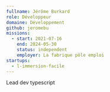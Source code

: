 ```yaml
---
fullname: Jérôme Burkard
role: Développeur
domaine: Développement
github: jeromebu
missions:
  - start: 2021-07-16
    end: 2024-05-30
    status: independent
    employer: La fabrique pôle emploi
startups:
  - l-immersion-facile
---
```


Lead dev typescript
